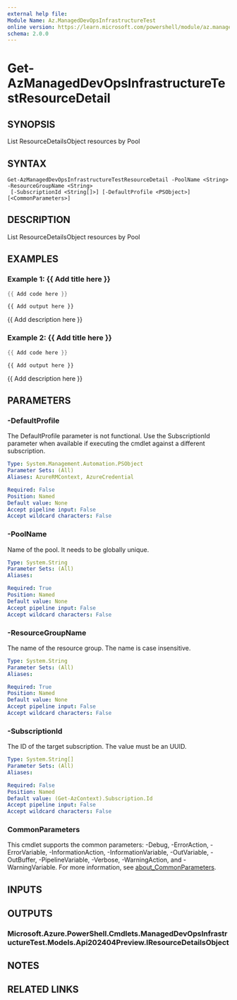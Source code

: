 ```yaml
---
external help file:
Module Name: Az.ManagedDevOpsInfrastructureTest
online version: https://learn.microsoft.com/powershell/module/az.manageddevopsinfrastructuretest/get-azmanageddevopsinfrastructuretestresourcedetail
schema: 2.0.0
---
```


# Get-AzManagedDevOpsInfrastructureTestResourceDetail

## SYNOPSIS
List ResourceDetailsObject resources by Pool

## SYNTAX

```
Get-AzManagedDevOpsInfrastructureTestResourceDetail -PoolName <String> -ResourceGroupName <String>
 [-SubscriptionId <String[]>] [-DefaultProfile <PSObject>] [<CommonParameters>]
```

## DESCRIPTION
List ResourceDetailsObject resources by Pool

## EXAMPLES

### Example 1: {{ Add title here }}
```powershell
{{ Add code here }}
```

```output
{{ Add output here }}
```

{{ Add description here }}

### Example 2: {{ Add title here }}
```powershell
{{ Add code here }}
```

```output
{{ Add output here }}
```

{{ Add description here }}

## PARAMETERS

### -DefaultProfile
The DefaultProfile parameter is not functional.
Use the SubscriptionId parameter when available if executing the cmdlet against a different subscription.

```yaml
Type: System.Management.Automation.PSObject
Parameter Sets: (All)
Aliases: AzureRMContext, AzureCredential

Required: False
Position: Named
Default value: None
Accept pipeline input: False
Accept wildcard characters: False
```

### -PoolName
Name of the pool.
It needs to be globally unique.

```yaml
Type: System.String
Parameter Sets: (All)
Aliases:

Required: True
Position: Named
Default value: None
Accept pipeline input: False
Accept wildcard characters: False
```

### -ResourceGroupName
The name of the resource group.
The name is case insensitive.

```yaml
Type: System.String
Parameter Sets: (All)
Aliases:

Required: True
Position: Named
Default value: None
Accept pipeline input: False
Accept wildcard characters: False
```

### -SubscriptionId
The ID of the target subscription.
The value must be an UUID.

```yaml
Type: System.String[]
Parameter Sets: (All)
Aliases:

Required: False
Position: Named
Default value: (Get-AzContext).Subscription.Id
Accept pipeline input: False
Accept wildcard characters: False
```

### CommonParameters
This cmdlet supports the common parameters: -Debug, -ErrorAction, -ErrorVariable, -InformationAction, -InformationVariable, -OutVariable, -OutBuffer, -PipelineVariable, -Verbose, -WarningAction, and -WarningVariable. For more information, see [about_CommonParameters](http://go.microsoft.com/fwlink/?LinkID=113216).

## INPUTS

## OUTPUTS

### Microsoft.Azure.PowerShell.Cmdlets.ManagedDevOpsInfrastructureTest.Models.Api202404Preview.IResourceDetailsObject

## NOTES

## RELATED LINKS

